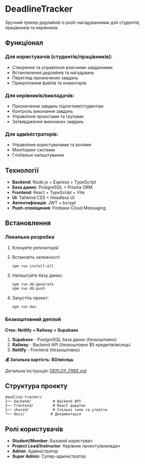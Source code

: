 # DeadlineTracker

Зручний трекер дедлайнів із push-нагадуваннями для студентів, працівників та керівників.

## Функціонал

### Для користувачів (студентів/працівників):
- Створення та управління власними завданнями
- Встановлення дедлайнів та нагадувань
- Перегляд призначених завдань
- Прикріплення файлів та коментарів

### Для керівників/викладачів:
- Призначення завдань підлеглим/студентам
- Контроль виконання завдань
- Управління проєктами та групами
- Затвердження виконаних завдань

### Для адміністраторів:
- Управління користувачами та ролями
- Моніторинг системи
- Глобальні налаштування

## Технології

- **Backend**: Node.js + Express + TypeScript
- **База даних**: PostgreSQL + Prisma ORM
- **Frontend**: React + TypeScript + Vite
- **UI**: Tailwind CSS + Headless UI
- **Автентифікація**: JWT + bcrypt
- **Push-сповіщення**: Firebase Cloud Messaging

## Встановлення

### Локальна розробка

1. Клонуйте репозиторій
2. Встановіть залежності:
   ```bash
   npm run install:all
   ```

3. Налаштуйте базу даних:
   ```bash
   npm run db:generate
   npm run db:push
   ```

4. Запустіть проект:
   ```bash
   npm run dev
   ```

### Безкоштовний деплой

**Стек: Netlify + Railway + Supabase**

1. **Supabase** - PostgreSQL база даних (безкоштовно)
2. **Railway** - Backend API (безкоштовно $5 кредитів/місяць)
3. **Netlify** - Frontend (безкоштовно)

**💰 Загальна вартість: $0/місяць**

Детальна інструкція: [DEPLOY_FREE.md](./DEPLOY_FREE.md)

## Структура проекту

```
deadline-tracker/
├── backend/          # Backend API
├── frontend/         # React додаток
├── shared/           # Спільні типи та утиліти
└── docs/            # Документація
```

## Ролі користувачів

- **Student/Member**: Базовий користувач
- **Project Lead/Instructor**: Керівник проєкту/викладач
- **Admin**: Адміністратор
- **Super Admin**: Супер-адміністратор
